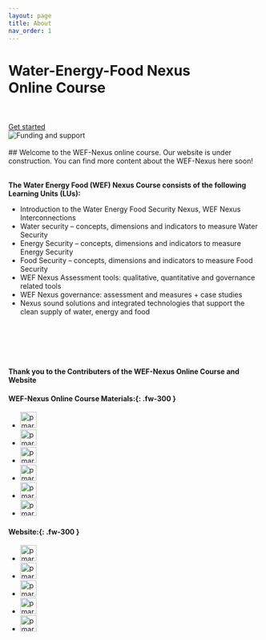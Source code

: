 ```yaml
---
layout: page
title: About
nav_order: 1
---
```


<!-- Static Header -->
<div style="background: url(/wef-nexus-online-course/assets/220325_THK_WEF_Nexus_Webheader.jpg)" class="jumbotron bg-cover text-white">
    <div class="container py-5 text-center">
        <h1 class="display-4 font-weight-bold">Water-Energy-Food Nexus <br>
        Online Course</h1>
        <p class="font-italic mb-0 font-weight-bold">   </p>
        <br/> <br/>                   
        <a href="https://waterbender231.github.io/wef-nexus-online-course/introduction/" role="button" class="btn btn-primary px-5">Get started</a>
    </div>
</div>

<img src="/wef-nexus-online-course/assets/supported.jpg" alt="Funding and support">
<br/> <br/>
## Welcome 
to the WEF-Nexus online course. Our website is under construction. You can find more content about the WEF-Nexus here soon! 
<br/> <br/>



**The Water Energy Food (WEF) Nexus Course consists of the following Learning Units (LUs):**

- Introduction to the Water Energy Food Security Nexus, WEF Nexus Interconnections
- Water security – concepts, dimensions and indicators to measure Water Security
- Energy Security – concepts, dimensions and indicators to measure Energy Security
- Food Security – concepts, dimensions and indicators to measure Food Security
- WEF Nexus Assessment tools: qualitative, quantitative and governance related tools
- WEF Nexus governance: assessment and measures + case studies
- Nexus sound solutions and integrated technologies that support the clean supply of water, energy and food

<br/> <br/>
<br/> <br/>

#### **Thank you to the Contributers of the WEF-Nexus Online Course and Website**
#### **WEF-Nexus Online Course Materials:**{: .fw-300 }
<ul class="list-style-none">
<li class="d-inline-block mr-1"> <a href="https://www.th-koeln.de/personen/alexandra.nauditt/"><img src="https://www.th-koeln.de/pseimg/568a6307a083b51fb3e3c6375bd20a894d817e11.png" width="32" height="32" alt="pmarsceill"></a></li>
<li class="d-inline-block mr-1"> <a href="https://www.th-koeln.de/personen/lars.ribbe/"><img src="https://www.th-koeln.de/pseimg/0f80822b8435059013c7d78225da1d56060405ab.png" width="32" height="32" alt="pmarsceill"></a></li>
<li class="d-inline-block mr-1"> <a href="https://www.th-koeln.de/personen/justyna.sycz/"><img src="https://watersecurity.info/wp-content/uploads/2019/05/WSCC19_JustynaSycz.jpg" width="32" height="32" alt="pmarsceill"></a></li>
<li class="d-inline-block mr-1"> <a href="https://www.linkedin.com/in/silvia-marie-krautzik-61202a132/"><img src="/wef-nexus-online-course/assets/sk_profile.jpg" width="32" height="32" alt="pmarsceill"></a></li>
<li class="d-inline-block mr-1"> <a href="https://www.linkedin.com/in/jakob-schmid-1a9331172/"><img src="https://media-exp1.licdn.com/dms/image/C4D03AQGGmKeQGAmqBA/profile-displayphoto-shrink_400_400/0/1633425413307?e=1652918400&v=beta&t=JheuMuTVhMUKr2rACq21dMpLXhk0j80nPySnEWQHrVU" width="32" height="32" alt="pmarsceill"></a></li>
<li class="d-inline-block mr-1"> <a href="https://www.linkedin.com/in/daniel-knopp-baa16514a/"><img src="https://media-exp1.licdn.com/dms/image/D4E35AQEoycJpgtKhkA/profile-framedphoto-shrink_400_400/0/1626643972324?e=1647687600&v=beta&t=X0j90aj9kXZFAErm1ZKitU_WZaC4HMtc_VHxfum4PdU" width="32" height="32" alt="pmarsceill"></a>
</li>
</ul>

#### **Website:**{: .fw-300 }
<ul class="list-style-none">
<li class="d-inline-block mr-1"> <a href="https://www.th-koeln.de/personen/alexandra.nauditt/"><img src="https://www.th-koeln.de/pseimg/568a6307a083b51fb3e3c6375bd20a894d817e11.png" width="32" height="32" alt="pmarsceill"></a></li>
<li class="d-inline-block mr-1"> <a href="https://www.linkedin.com/in/silvia-marie-krautzik-61202a132/"><img src="/wef-nexus-online-course/assets/sk_profile.jpg" width="32" height="32" alt="pmarsceill"></a></li>
<li class="d-inline-block mr-1"> <a href="https://www.linkedin.com/in/thao-trinh-53a650188/"><img src="https://media-exp1.licdn.com/dms/image/C4E03AQGCcWZbKwDjjA/profile-displayphoto-shrink_400_400/0/1647439778091?e=1652918400&v=beta&t=T-oNmO6xJS9XkuKeHodhj85F8uPWSuedFeVMI8oP460" width="32" height="32" alt="pmarsceill"></a>
</li>
<li class="d-inline-block mr-1"> <a href="https://www.daad.de/de/"><img src="/wef-nexus-online-course/assets/DAADLogo.PNG" width="32" height="32" alt="pmarsceill"></a></li>
<li class="d-inline-block mr-1"> <a href="http://www.jf-gestaltung.de/"><img src="/wef-nexus-online-course/assets/default_contributor.png" width="32" height="32" alt="pmarsceill"></a></li>
</ul>